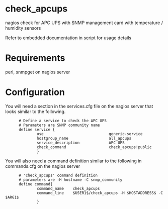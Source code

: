 # check_apcups
nagios check for APC UPS with SNMP management card with temperature / humidity sensors

Refer to embedded documentation in script for usage details

# Requirements
perl, snmpget on nagios server

# Configuration

 You will need a section in the services.cfg file on the nagios server that looks similar to the following.
```
      # Define a service to check the APC UPS
      # Parameters are SNMP community name
      define service {
              use                             generic-service
              hostgroup_name                  all_apcups
              service_description             APC UPS
              check_command                   check_apcups!public
              }
```

You will also need a command definition similar to the following in commands.cfg on the nagios server
```
      # 'check_apcups' command definition
      # parameters are -H hostname -C snmp_community
      define command{
              command_name    check_apcups
              command_line    $USER1$/check_apcups -H $HOSTADDRESS$ -C $ARG1$
              }
```
